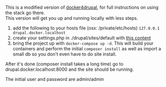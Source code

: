 This is a modified version of [docker4drupal](https://github.com/wodby/docker4drupal), for full instructions on using the stack go there.  
This version will get you up and running locally with less steps.

1. add the following to your hosts file (osx: /private/etc/hosts) `127.0.0.1  drupal.docker.localhost`
2. create your settings.php in ./drupal/sites/default with [this content](https://gist.github.com/jordotech/f0c7726bc6212881287ae1872bf3c313)
3. bring the project up with `docker-compose up -d`. This will build your containers and perform the initial `composer install`
as well as import a small db so you don't even have to do site install.

After it's done (composer install takes a long time) go to drupal.docker.localhost:8000 and the site should be running.

The initial user and password are admin/admin

